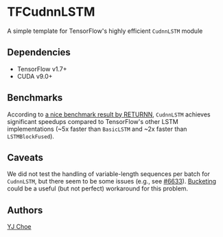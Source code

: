 # TFCudnnLSTM

A simple template for TensorFlow's highly efficient `CudnnLSTM` module


## Dependencies

- TensorFlow v1.7+
- CUDA v9.0+


## Benchmarks

According to [a nice benchmark result by RETURNN](http://returnn.readthedocs.io/en/latest/tf_lstm_benchmark.html),
`CudnnLSTM` achieves significant speedups 
compared to TensorFlow's other LSTM implementations
(~5x faster than `BasicLSTM` and ~2x faster than `LSTMBlockFused`).


## Caveats

We did not test the handling of variable-length sequences per batch for `CudnnLSTM`, 
but there seem to be some issues (e.g., see [#6633](https://github.com/tensorflow/tensorflow/issues/6633)). 
[Bucketing](https://www.tensorflow.org/api_guides/python/contrib.training#Bucketing) could be 
a useful (but not perfect) workaround for this problem.


## Authors

[YJ Choe](mailto:yjchoe33@gmail.com)
